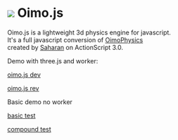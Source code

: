 <img src="http://lo-th.github.io/Oimo.js/images/logo.jpg"/>  Oimo.js 
=========

Oimo.js is a lightweight 3d physics engine for javascript.<br>
It's a full javascript conversion of [OimoPhysics](https://github.com/saharan/OimoPhysics)<br>
created by [Saharan](http://el-ement.com/blog/) on ActionScript 3.0.<br>


Demo with three.js and worker:

[oimo.js dev](http://lo-th.github.io/Oimo.js/index.html)

[oimo.js rev](http://lo-th.github.io/Oimo.js/index_rev.html)

Basic demo no worker

[basic test](http://lo-th.github.io/Oimo.js/test_basic.html)

[compound test](http://lo-th.github.io/Oimo.js/test_compound.html)
